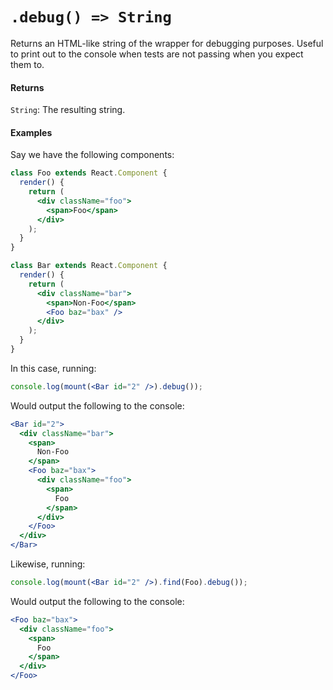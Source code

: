 # `.debug() => String`

Returns an HTML-like string of the wrapper for debugging purposes. Useful to print out to the
console when tests are not passing when you expect them to.


#### Returns

`String`: The resulting string.



#### Examples

Say we have the following components:
```jsx
class Foo extends React.Component {
  render() {
    return (
      <div className="foo">
        <span>Foo</span>
      </div>
    );
  }
}

class Bar extends React.Component {
  render() {
    return (
      <div className="bar">
        <span>Non-Foo</span>
        <Foo baz="bax" />
      </div>
    );
  }
}
```

In this case, running:
```jsx
console.log(mount(<Bar id="2" />).debug());
```

Would output the following to the console:
```jsx
<Bar id="2">
  <div className="bar">
    <span>
      Non-Foo
    </span>
    <Foo baz="bax">
      <div className="foo">
        <span>
          Foo
        </span>
      </div>
    </Foo>
  </div>
</Bar>
```

Likewise, running:

```jsx
console.log(mount(<Bar id="2" />).find(Foo).debug());
```
Would output the following to the console:
```jsx
<Foo baz="bax">
  <div className="foo">
    <span>
      Foo
    </span>
  </div>
</Foo>
```
